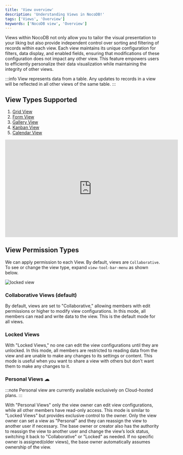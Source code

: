 ```yaml
---
title: 'View overview'
description: 'Understanding Views in NocoDB!'
tags: ['Views', 'Overview']
keywords: ['NocoDB view', 'Overview']
---
```


Views within NocoDB not only allow you to tailor the visual presentation to your liking but also provide independent
control over sorting and filtering of records within each view. Each view maintains its unique configuration for
filters, data display, and enabled fields, ensuring that modifications of these configuration does not impact any other view. 
This feature empowers users to efficiently personalize their data visualization while
maintaining the integrity of other views.

:::info
View represents data from a table. Any updates to records in a view will be reflected in all other views of the same table.
:::

## View Types Supported

1. [Grid View](/views/view-types/grid)
2. [Form View](/views/view-types/form)
3. [Gallery View](/views/view-types/gallery)
4. [Kanban View](/views/view-types/kanban)
5. [Calendar View](/views/view-types/calendar)

<center>
    <iframe width="560" height="315" src="https://www.youtube.com/embed/gVk5ZwMwANU?si=JcUazOp0SFWyJ6a-&start=24" frameborder="0" allow="accelerometer; autoplay; clipboard-write; encrypted-media; gyroscope; picture-in-picture" allowfullscreen ></iframe>
</center>

## View Permission Types

We can apply permission to each View. By default, views are `Collaborative`. To see or change the view type, expand `view-tool-bar-menu` as shown below.

![locked view](/img/v2/views/locked-view.png)

### Collaborative Views (default)
By default, views are set to "Collaborative," allowing members with edit permissions or higher to modify view configurations. In this mode, all members can read and write data to the view. This is the default mode for all views.

### Locked Views
With "Locked Views," no one can edit the view configurations until they are unlocked. In this mode, all members are restricted to reading data from the view and are unable to make any changes to its settings or content. This mode is useful when you want to share a view with others but don't want them to make any changes to it.

### Personal Views ☁

:::note
Personal view are currently available exclusively on Cloud-hosted plans.
:::

With "Personal Views" only the view owner can edit view configurations, while all other members have read-only access. This mode is similar to "Locked Views" but provides exclusive control to the owner. Only the view owner can set a view as "Personal" and they can reassign the view to another user if necessary. The base owner or creator also has the authority to reassign the view to another user and change the view’s lock status, switching it back to "Collaborative" or "Locked" as needed. If no specific owner is assigned(older views), the base owner automatically assumes ownership of the view. 
